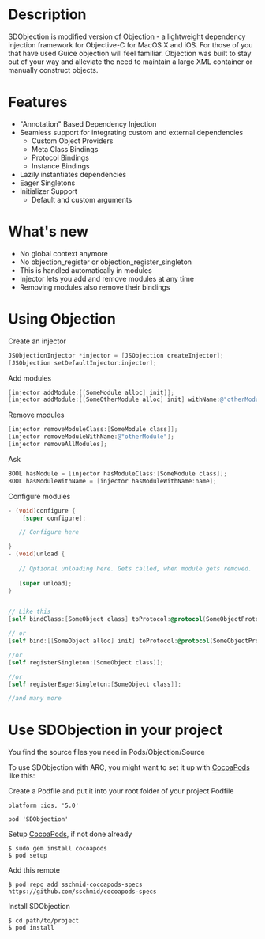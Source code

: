 Description
===========

SDObjection is modified version of [Objection] - a lightweight dependency injection framework for Objective-C for MacOS X and iOS. For those of you that have used Guice objection will feel familiar. Objection was built to stay out of your way and alleviate the need to maintain a large XML container or manually construct objects.


Features
========

* "Annotation" Based Dependency Injection
* Seamless support for integrating custom and external dependencies
  * Custom Object Providers
  * Meta Class Bindings
  * Protocol Bindings
  * Instance Bindings
* Lazily instantiates dependencies
* Eager Singletons
* Initializer Support
  * Default and custom arguments


What's new
==========
* No global context anymore
* No objection_register or objection_register_singleton
 * This is handled automatically in modules
* Injector lets you add and remove modules at any time
* Removing modules also remove their bindings


Using Objection
===============

Create an injector
```objective-c
JSObjectionInjector *injector = [JSObjection createInjector];
[JSObjection setDefaultInjector:injector];
```
Add modules
```objective-c
[injector addModule:[[SomeModule alloc] init]];
[injector addModule:[[SomeOtherModule alloc] init] withName:@"otherModule"];
```
Remove modules
```objective-c
[injector removeModuleClass:[SomeModule class]];
[injector removeModuleWithName:@"otherModule"];
[injector removeAllModules];
```
Ask
```objective-c
BOOL hasModule = [injector hasModuleClass:[SomeModule class]];
BOOL hasModuleWithName = [injector hasModuleWithName:name];
```
Configure modules
```objective-c
- (void)configure {
    [super configure];

   // Configure here

}
- (void)unload {
   
   // Optional unloading here. Gets called, when module gets removed.
 
   [super unload];
}


// Like this
[self bindClass:[SomeObject class] toProtocol:@protocol(SomeObjectProtocol) asSingleton:YES];

// or
[self bind:[[SomeObject alloc] init] toProtocol:@protocol(SomeObjectProtocol)];

//or
[self registerSingleton:[SomeObject class]];

//or
[self registerEagerSingleton:[SomeObject class]];

//and many more
```


Use SDObjection in your project
===============================

You find the source files you need in Pods/Objection/Source

To use SDObjection with ARC, you might want to set it up with [CocoaPods] like this:

Create a Podfile and put it into your root folder of your project
Podfile
```
platform :ios, '5.0'

pod 'SDObjection'
```

Setup [CocoaPods], if not done already

```
$ sudo gem install cocoapods
$ pod setup
```

Add this remote
```
$ pod repo add sschmid-cocoapods-specs https://github.com/sschmid/cocoapods-specs
```

Install SDObjection
```
$ cd path/to/project
$ pod install
```

[Objection]: https://github.com/atomicobject/objection
[CocoaPods]: http://cocoapods.org
